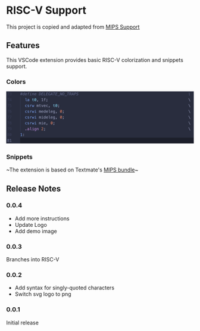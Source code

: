 # RISC-V Support

This project is copied and adapted from [MIPS Support](https://github.com/kdarkhan/vscode-mips-support)

## Features
This VSCode extension provides basic RISC-V colorization and snippets support.

### Colors

![colors](images/vscode-riscv-colors.png)

### Snippets

~The extension is based on Textmate's [MIPS bundle](https://github.com/textmate/mips.tmbundle)~

## Release Notes

### 0.0.4

* Add more instructions
* Update Logo
* Add demo image

### 0.0.3

Branches into RISC-V

### 0.0.2

* Add syntax for singly-quoted characters
* Switch svg logo to png

### 0.0.1

Initial release
